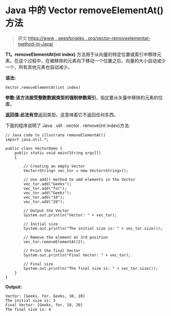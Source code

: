# Java 中的 Vector removeElementAt()方法

> 原文:[https://www . geesforgeks . org/vector-removeelementat-method-in-Java/](https://www.geeksforgeeks.org/vector-removeelementat-method-in-java/)

**T1。removeElementAt(int index)** 方法用于从向量的特定位置或索引中移除元素。在这个过程中，在被移除的元素向下移动一个位置之后，向量的大小自动减少一个，所有其他元素也自动减少。

**语法:**

```
Vector.removeElementAt(int index)
```

**参数:**该方法接受整数数据类型的强制参数**索引**，指定要从矢量中移除的元素的位置。

**返回值:**此法有**空**返回类型。这意味着它不返回任何东西。

下面的程序说明了 Java . util . vector . remove(int index)方法:

```
// Java code to illustrate removeElementAt()
import java.util.*;

public class VectorDemo {
    public static void main(String args[])
    {

        // Creating an empty Vector
        Vector<String> vec_tor = new Vector<String>();

        // Use add() method to add elements in the Vector
        vec_tor.add("Geeks");
        vec_tor.add("for");
        vec_tor.add("Geeks");
        vec_tor.add("10");
        vec_tor.add("20");

        // Output the Vector
        System.out.println("Vector: " + vec_tor);

        // Initial size
        System.out.println("The initial size is: " + vec_tor.size());

        // Remove the element at 3rd position
        vec_tor.removeElementAt(2);

        // Print the final Vector
        System.out.println("Final Vector: " + vec_tor);

        // Final size
        System.out.println("The final size is: " + vec_tor.size());
    }
}
```

**Output:**

```
Vector: [Geeks, for, Geeks, 10, 20]
The initial size is: 5
Final Vector: [Geeks, for, 10, 20]
The final size is: 4

```